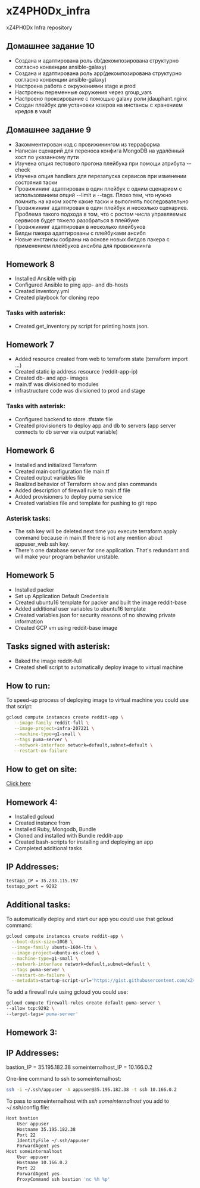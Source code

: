 # xZ4PH0Dx_infra
xZ4PH0Dx Infra repository

## Домашнее задание 10
* Создана и адаптирована роль db(декомпозирована структурно согласно конвенции ansible-galaxy)
* Создана и адаптирована роль app(декомпозирована структурно согласно конвенции ansible-galaxy)
* Настроена работа с окружениями stage и prod
* Настроены переменные окружения через group_vars
* Настроено проксирование с помощью galaxy роли jdauphant.nginx
* Создан плейбук для установки юзеров на инстансы с хранением кредов в vault

## Домашнее задание 9
* Закомментирован код с провижинингом из терраформа
* Написан сценарий для переноса конфига MongoDB на удалённый хост по указанному пути
* Изучена опция тестового прогона плейбука при помощи атрибута --check
* Изучена опция handlers для перезапуска сервисов при изменении состояния таски
* Провижининг адаптирован в один плейбук с одним сценарием с использованием опций --limit и --tags. Плохо тем, что нужно помнить на каком хосте какие таски и выполнять последовательно
* Провижининг адаптирован в один плейбук и несколько сценариев. Проблема такого подхода в том, что с ростом числа управляемых сервисов будет тяжело разобраться в плейбуке
* Провижининг адаптирован в несколько плейбуков
* Билды пакера адаптированы с плейбуками ансибл
* Новые инстансы собраны на основе новых билдов пакера с применением плейбуков ансибла для провижининга

## Homework 8
* Installed Ansible with pip
* Configured Ansible to ping app- and db-hosts
* Created inventory.yml
* Created playbook for cloning repo

### Tasks with asterisk:
* Created get_inventory.py script for printing hosts json.

## Homework 7
* Added resource created from web to terraform state (terraform import ...)
* Created static ip address resource (reddit-app-ip)
* Created db- and app- images
* main.tf was divisioned to modules
* infrastructure code was divisioned to prod and stage

### Tasks with asterisk:
* Configured backend to store .tfstate file
* Created provisioners to deploy app and db to servers (app server connects to db server via output variable)

## Homework 6

* Installed and initialized Terraform
* Created main configuration file main.tf
* Created output variables file
* Realized behavior of Terraform show and plan commands
* Added description of firewall rule to main.tf file
* Added provisioners to deploy puma service
* Created variables file and template for pushing to git repo

### Asterisk tasks:
* The ssh key will be deleted next time you execute terraform apply command because in main.tf there is not any mention about appuser_web ssh key. 
* There's one database server for one application. That's redundant and will make your program behavior unstable.

## Homework 5
 * Installed packer
 * Set up Application Default Credentials 
 * Created ubuntu16 template for packer and built the image reddit-base
 * Added additional user variables to ubuntu16 template
 * Created variables.json for security reasons of no showing private information
 * Created GCP vm using reddit-base image

## Tasks signed with asterisk:
 * Baked the image reddit-full
 * Created shell script to automatically deploy image to virtual machine
 
## How to run:
 To speed-up process of deploying image to virtual machine you could use that script:
``` bash
gcloud compute instances create reddit-app \
   --image-family reddit-full \
   --image-project=infra-207221 \
   --machine-type=g1-small \
   --tags puma-server \
   --network-interface network=default,subnet=default \
   --restart-on-failure
```
## How to get on site:
[Click here](http://35.195.116.156:9292/)

## Homework 4:
* Installed gcloud
* Created instance from
* Installed Ruby, Mongodb, Bundle
* Cloned and installed with Bundle reddit-app
* Created bash-scripts for installing and deploying an app
* Completed additional tasks

## IP Addresses:
```bash
testapp_IP = 35.233.115.197
testapp_port = 9292
```

## Additional tasks:

To automatically deploy and start our app you could use that gcloud command:
```bash
gcloud compute instances create reddit-app \
  --boot-disk-size=10GB \
  --image-family ubuntu-1604-lts \
  --image-project=ubuntu-os-cloud \
  --machine-type=g1-small \
  --network-interface network=default,subnet=default \
  --tags puma-server \
  --restart-on-failure \
  --metadata=startup-script-url='https://gist.githubusercontent.com/xZ4PH0Dx/7a0daad2347b7d62479b7332ea8e768f/raw/0f8b82da623526fa4de3653e69ab7ee544e777f6/startup_script.sh'
```

To add a firewall rule using gcloud you could use:
```bash
gcloud compute firewall-rules create default-puma-server \
--allow tcp:9292 \
--target-tags='puma-server'
```

## Homework 3:

## IP Addresses:

bastion_IP = 35.195.182.38
someinternalhost_IP = 10.166.0.2

One-line command to ssh to someinternalhost:
```bash
ssh -i ~/.ssh/appuser -A appuser@35.195.182.38 -t ssh 10.166.0.2
```

To pass to someinternalhost with _ssh someinternalhost_ you add to ~/.ssh/config file:
```bash
Host bastion
    User appuser
    Hostname 35.195.182.38
    Port 22
    IdentityFile ~/.ssh/appuser
    ForwardAgent yes
Host someinternalhost
    User appuser
    Hostname 10.166.0.2
    Port 22
    ForwardAgent yes
    ProxyCommand ssh bastion 'nc %h %p'
```
